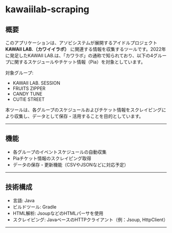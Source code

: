 # kawaiilab-scraping

## 概要

このアプリケーションは、アソビシステムが展開するアイドルプロジェクト **KAWAII LAB.（カワイイラボ）** に関連する情報を収集するツールです。2022年に発足したKAWAII LAB.は、「カワラボ」の通称で知られており、以下の4グループに関するスケジュールやチケット情報（Pia）を対象としています。

対象グループ:
- KAWAII LAB. SESSION
- FRUITS ZIPPER
- CANDY TUNE
- CUTIE STREET

本ツールは、各グループのスケジュールおよびチケット情報をスクレイピングにより収集し、データとして保存・活用することを目的としています。

---

## 機能

- 各グループのイベントスケジュールの自動収集
- Piaチケット情報のスクレイピング取得
- データの保存・更新機能（CSVやJSONなどに対応予定）

---

## 技術構成

- 言語: Java
- ビルドツール: Gradle
- HTML解析: JsoupなどのHTMLパーサを使用
- スクレイピング: JavaベースのHTTPクライアント（例：Jsoup, HttpClient）

---



